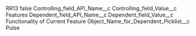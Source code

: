 <?xml version="1.0" encoding="UTF-8"?>
<CustomMetadata xmlns="http://soap.sforce.com/2006/04/metadata" xmlns:xsi="http://www.w3.org/2001/XMLSchema-instance" xmlns:xsd="http://www.w3.org/2001/XMLSchema">
    <label>RR13</label>
    <protected>false</protected>
    <values>
        <field>Controlling_field_API_Name__c</field>
        <value xsi:nil="true"/>
    </values>
    <values>
        <field>Controlling_field_Value__c</field>
        <value xsi:type="xsd:string">Features</value>
    </values>
    <values>
        <field>Dependent_field_API_Name__c</field>
        <value xsi:nil="true"/>
    </values>
    <values>
        <field>Dependent_field_Value__c</field>
        <value xsi:type="xsd:string">Functionality of Current Feature</value>
    </values>
    <values>
        <field>Object_Name_for_Dependent_Picklist__c</field>
        <value xsi:type="xsd:string">Pulse</value>
    </values>
</CustomMetadata>
